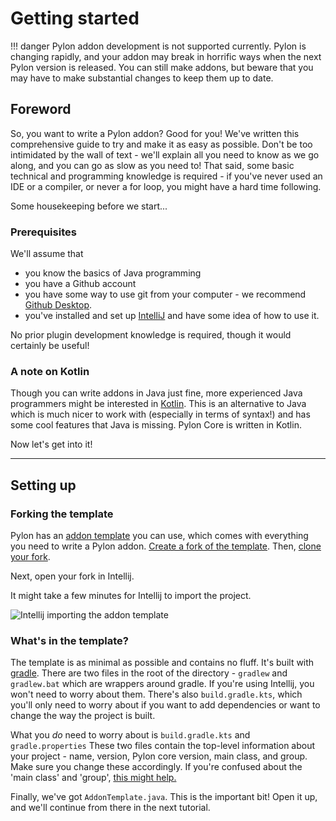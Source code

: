 # Getting started

!!! danger 
    Pylon addon development is not supported currently. Pylon is changing rapidly, and your addon may break in horrific ways when the next Pylon version is released. You can still make addons, but beware that you may have to make substantial changes to keep them up to date.

## Foreword

So, you want to write a Pylon addon? Good for you! We've written this comprehensive guide to try and make it as easy as possible. Don't be too intimidated by the wall of text - we'll explain all you need to know as we go along, and you can go as slow as you need to! That said, some basic technical and programming knowledge is required - if you've never used an IDE or a compiler, or never a for loop, you might have a hard time following.

Some housekeeping before we start...

### Prerequisites

We'll assume that 

- you know the basics of Java programming
- you have a Github account
- you have some way to use git from your computer - we recommend [Github Desktop](https://github.com/apps/desktop).
- you've installed and set up [IntelliJ](https://www.jetbrains.com/idea/) and have some idea of how to use it.

No prior plugin development knowledge is required, though it would certainly be useful!

### A note on Kotlin

Though you can write addons in Java just fine, more experienced Java programmers might be interested in [Kotlin](https://kotlinlang.org/). This is an alternative to Java which is much nicer to work with (especially in terms of syntax!) and has some cool features that Java is missing. Pylon Core is written in Kotlin.

Now let's get into it!

---

## Setting up

### Forking the template

Pylon has an [addon template](https://github.com/pylonmc/pylon-addon-template) you can use, which comes with everything you need to write a Pylon addon. [Create a fork of the template](https://www.geeksforgeeks.org/git/how-to-fork-a-github-repository/). Then, [clone your fork](https://www.geeksforgeeks.org/git/how-to-git-clone-a-remote-repository/).

Next, open your fork in Intellij. 

It might take a few minutes for Intellij to import the project.

![Intellij importing the addon template](/img/importing-addon-template.png)

### What's in the template?

The template is as minimal as possible and contains no fluff. It's built with [gradle](https://gradle.org/). There are two files in the root of the directory - `gradlew` and `gradlew.bat` which are wrappers around gradle. If you're using Intellij, you won't need to worry about them. There's also `build.gradle.kts`, which you'll only need to worry about if you want to add dependencies or want to change the way the project is built.

What you *do* need to worry about is `build.gradle.kts` and `gradle.properties` These two files contain the top-level information about your project - name, version, Pylon core version, main class, and group. Make sure you change these accordingly. If you're confused about the 'main class' and 'group', [this might help.](https://www.baeldung.com/java-packages)

Finally, we've got `AddonTemplate.java`. This is the important bit! Open it up, and we'll continue from there in the next tutorial.

